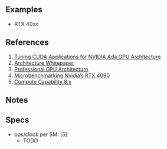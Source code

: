 
## Examples

* RTX 40xx

## References

1. [Tuning CUDA Applications for NVIDIA Ada GPU Architecture](https://docs.nvidia.com/cuda/ada-tuning-guide/index.html)
2. [Architecture Whitepaper](https://images.nvidia.com/aem-dam/Solutions/Data-Center/l4/nvidia-ada-gpu-architecture-whitepaper-V2.02.pdf)
3. [Professional GPU Architecture](https://images.nvidia.com/aem-dam/en-zz/Solutions/technologies/NVIDIA-ADA-GPU-PROVIZ-Architecture-Whitepaper_1.1.pdf)
4. [Microbenchmarking Nvidia’s RTX 4090](https://chipsandcheese.com/2022/11/02/microbenchmarking-nvidias-rtx-4090/)
5. [Compute Capability 8.x](https://docs.nvidia.com/cuda/cuda-c-programming-guide/index.html#compute-capability-8-x)

## Notes

## Specs

* ops/clock per SM: [5]
	- TODO
